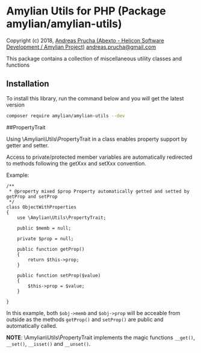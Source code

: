 # Amylian Utils for PHP (Package amylian/amylian-utils)

Copyright (c) 2018, [Andreas Prucha (Abexto - Helicon Software Development / Amylian Project)](http://www.abexto.com]) <andreas.prucha@gmail.com>

This package contains a collection of miscellaneous utility classes and functions

## Installation

To install this library, run the command below and you will get the latest version

``` bash
composer require amylian/amylian-utils --dev
```

##PropertyTrait

Using \Amylian\Utils\PropertyTrait in a class enables property support by getter and setter.

Access to private/protected member variables are automatically redirected to methods 
following the getXxx and setXxx convention.

Example:

```
/**
 * @property mixed $prop Property automatically getted and setted by getProp and setProp
 */
class ObjectWithProperties
{
    use \Amylian\Utils\ṔropertyTrait;
    
    public $memb = null;
    
    private $prop = null;
    
    public function getProp()
    {
        return $this->prop;
    }
    
    public function setProp($value)
    {
        $this->prop = $value;
    }
    
}
```

In this example, both `$obj->memb` and `$obj->prop` will be acceable from outside as the
methods `getProp()` and `setProp()` are public and automatically called.

**NOTE**: \Amylian\Utils\ṔropertyTrait implements the magic functions `__get()`, `__set()`, `__isset()`
and `__unset()`. 

